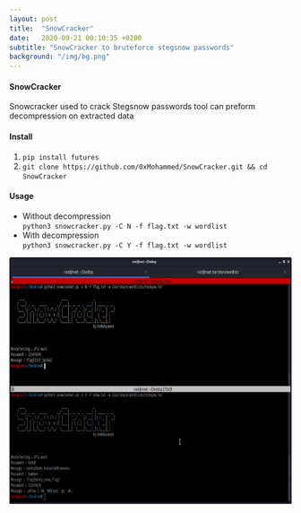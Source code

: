 ```yaml
---
layout: post
title:  "SnowCracker"
date:   2020-09-21 00:10:35 +0200
subtitle: "SnowCracker to bruteforce stegsnow passwords"
background: "/img/bg.png"
---
```


#### SnowCracker
Snowcracker used to crack Stegsnow passwords tool can preform decompression on extracted data

#### Install
1. `pip install futures`
2. `git clone https://github.com/0xMohammed/SnowCracker.git && cd SnowCracker`

#### Usage

* Without decompression  
`python3 snowcracker.py -C N -f flag.txt -w wordlist`
* With decompression  
`python3 snowcracker.py -C Y -f flag.txt -w wordlist`

 <img src="/img/SnowCracker.jpg" alt="Snow-Cracker Usage" width="800" height="440">
